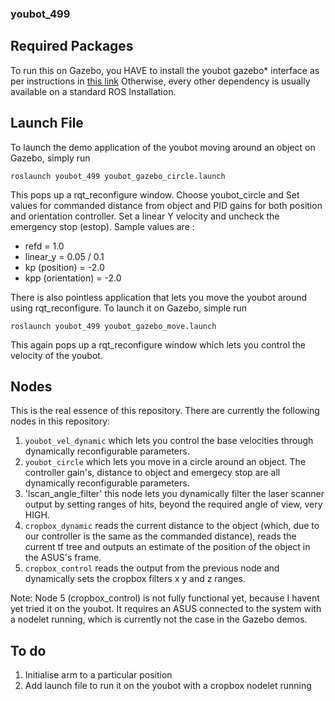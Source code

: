 ### youbot_499 

Required Packages
------------------------
To run this on Gazebo, you HAVE to install the youbot gazebo* interface as per instructions in [this link](http://www.youbot-store.com/wiki/index.php?title=Gazebo_simulation&hmswSSOID=10b4d7be36c130126e02a9c81ce579a7f71c954f)
Otherwise, every other dependency is usually available on a standard ROS Installation.

Launch File 
------------------------
To launch the demo application of the youbot moving around an object on Gazebo, simply run

`roslaunch youbot_499 youbot_gazebo_circle.launch`

This pops up a rqt_reconfigure window. Choose youbot_circle and Set values for commanded distance from object and PID gains for both position and orientation controller. Set a linear Y velocity and uncheck the emergency stop (estop). Sample values are :
* refd = 1.0
* linear_y = 0.05 / 0.1
* kp (position) = -2.0
* kpp (orientation) = -2.0

There is also pointless application that lets you move the youbot around using rqt_reconfigure. To launch it on Gazebo, simple run

`roslaunch youbot_499 youbot_gazebo_move.launch`

This again pops up a rqt_reconfigure window which lets you control the velocity of the youbot.

Nodes
------------------------
This is the real essence of this repository. There are currently the following nodes in this repository: 
1. `youbot_vel_dynamic` which lets you control the base velocities through dynamically reconfigurable parameters.      
2. `youbot_circle` which lets you move in a circle around an object. The controller gain's, distance to object and emergecy stop are all dynamically reconfigurable parameters.
3. 'lscan_angle_filter' this node lets you dynamically filter the laser scanner output by setting ranges of hits, beyond the required angle of view, very HIGH. 
4. `cropbox_dynamic` reads the current distance to the object (which, due to our controller is the same as the commanded distance), reads the current tf tree and outputs an estimate of the position of the object in the ASUS's frame. 
5. `cropbox_control` reads the output from the previous node and dynamically sets the cropbox filters x y and z ranges.

Note: Node 5 (cropbox_control) is not fully functional yet, because I havent yet tried it on the youbot. It requires an ASUS connected to the system with a nodelet running, which is currently not the case in the Gazebo demos.


To do
-----------------------
1. Initialise arm to a particular position
2. Add launch file to run it on the youbot with a cropbox nodelet running


